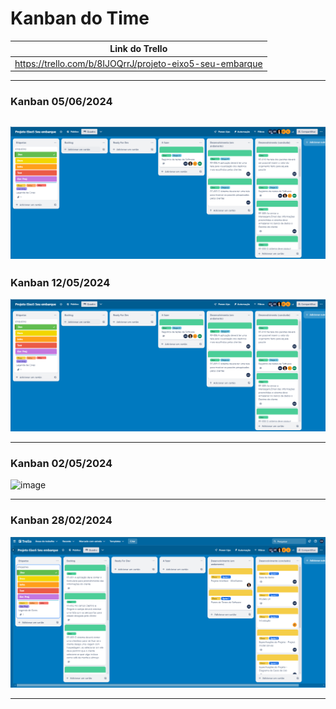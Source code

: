 # Kanban do Time

|Link do Trello|
|-----------|
|https://trello.com/b/8IJOQrrJ/projeto-eixo5-seu-embarque

---
### Kanban 05/06/2024
![image](imgKanban/TrelloEtapa4.png)
---

### Kanban 12/05/2024
![image](imgKanban/TrelloEtapa4.png)

---
### Kanban 02/05/2024
![image](https://github.com/ICEI-PUC-Minas-PMV-ADS/pmv-ads-2024-1-e5-proj-empext-t5-pmv-ads-2024-1-e5-proj-seuembarque/assets/88688861/daeea2a6-43ec-43b2-a1ef-bcb35aa33cef)

---
### Kanban 28/02/2024
![Workflow](imgKanban/Trello.png)

---
